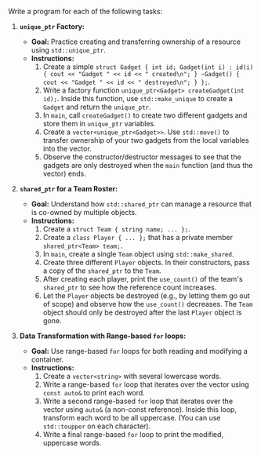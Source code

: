 Write a program for each of the following tasks:

1.  **`unique_ptr` Factory:**

    - **Goal:** Practice creating and transferring ownership of a resource using `std::unique_ptr`.
    - **Instructions:**
      1.  Create a simple `struct Gadget { int id; Gadget(int i) : id(i) { cout << "Gadget " << id << " created\n"; } ~Gadget() { cout << "Gadget " << id << " destroyed\n"; } };`.
      2.  Write a factory function `unique_ptr<Gadget> createGadget(int id);`. Inside this function, use `std::make_unique` to create a `Gadget` and return the `unique_ptr`.
      3.  In `main`, call `createGadget()` to create two different gadgets and store them in `unique_ptr` variables.
      4.  Create a `vector<unique_ptr<Gadget>>`. Use `std::move()` to transfer ownership of your two gadgets from the local variables into the vector.
      5.  Observe the constructor/destructor messages to see that the gadgets are only destroyed when the `main` function (and thus the vector) ends.

2.  **`shared_ptr` for a Team Roster:**

    - **Goal:** Understand how `std::shared_ptr` can manage a resource that is co-owned by multiple objects.
    - **Instructions:**
      1.  Create a `struct Team { string name; ... };`.
      2.  Create a `class Player { ... };` that has a private member `shared_ptr<Team> team;`.
      3.  In `main`, create a single `Team` object using `std::make_shared`.
      4.  Create three different `Player` objects. In their constructors, pass a copy of the `shared_ptr` to the `Team`.
      5.  After creating each player, print the `use_count()` of the team's `shared_ptr` to see how the reference count increases.
      6.  Let the `Player` objects be destroyed (e.g., by letting them go out of scope) and observe how the `use_count()` decreases. The `Team` object should only be destroyed after the last `Player` object is gone.

3.  **Data Transformation with Range-based `for` loops:**
    - **Goal:** Use range-based `for` loops for both reading and modifying a container.
    - **Instructions:**
      1.  Create a `vector<string>` with several lowercase words.
      2.  Write a range-based `for` loop that iterates over the vector using `const auto&` to print each word.
      3.  Write a second range-based `for` loop that iterates over the vector using `auto&` (a non-const reference). Inside this loop, transform each word to be all uppercase. (You can use `std::toupper` on each character).
      4.  Write a final range-based `for` loop to print the modified, uppercase words.
